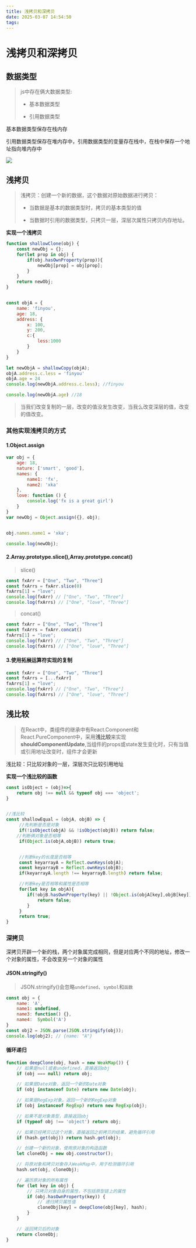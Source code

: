 ```yaml
---
title: 浅拷贝和深拷贝
date: 2025-03-07 14:54:50
tags:
---
```


# 浅拷贝和深拷贝

## 数据类型

> js中存在俩大数据类型:
> 
> - 基本数据类型
>   
> - 引用数据类型
>   

基本数据类型保存在栈内存

引用数据类型保存在堆内存中，引用数据类型的变量存在栈中，在栈中保存一个地址指向堆内存中

![](image.png)

## 浅拷贝

> 浅拷贝：创建一个新的数据，这个数据对原始数据进行拷贝：
> 
> - 当数据是基本的数据类型时，拷贝的基本类型的值
>   
> - 当数据时引用的数据类型，只拷贝一层，深层次属性只拷贝内存地址。
>   

**实现一个浅拷贝**

```js
function shallowClone(obj) {
    const newObj = {};
    for(let prop in obj) {
        if(obj.hasOwnProperty(prop)){
            newObj[prop] = obj[prop];
        }
    }
    return newObj;
}


const objA = {
    name: 'finyou',
    age: 18,
    address: {
        x: 100,
        y: 200,
        c:{
            less:1000
        }
    }
}

let newObjA = shallowCopy(objA);
objA.address.c.less = 'finyou'
objA.age = 24
console.log(newObjA.address.c.less); //finyou

console.log(newObjA.age) //18
```

> 当我们改变复制的一层，改变的值没发生改变，当我么改变深层的值，改变的值改变。

### 其他实现浅拷贝的方式

#### 1.Object.assign

```js
var obj = {
    age: 18,
    nature: ['smart', 'good'],
    names: {
        name1: 'fx',
        name2: 'xka'
    },
    love: function () {
        console.log('fx is a great girl')
    }
}
var newObj = Object.assign({}, obj);


obj.names.name1 = 'xka';

console.log(newObj);
```

#### 2.Array.prototype.slice(),Array.prototype.concat()

> slice()

```js
const fxArr = ["One", "Two", "Three"]
const fxArrs = fxArr.slice(0)
fxArrs[1] = "love";
console.log(fxArr) // ["One", "Two", "Three"]
console.log(fxArrs) // ["One", "love", "Three"]
```

> concat()

```js
const fxArr = ["One", "Two", "Three"]
const fxArrs = fxArr.concat()
fxArrs[1] = "love";
console.log(fxArr) // ["One", "Two", "Three"]
console.log(fxArrs) // ["One", "love", "Three"]
```

#### 3.使用拓展运算符实现的复制

```js
const fxArr = ["One", "Two", "Three"]
const fxArrs = [...fxArr]
fxArrs[1] = "love";
console.log(fxArr) // ["One", "Two", "Three"]
console.log(fxArrs) // ["One", "love", "Three"]
```

## 浅比较

> 在React中，类组件的继承中有React.Component和React.PureComponent中，采用**浅比较**来实现**shouldComponentUpdate**,当组件的props或state发生变化时，只有当值或引用地址改变时，组件才会更新

浅比较：只比较对象的一层，深层次只比较引用地址

**实现一个浅比较的函数**

```js
const isObject = (obj)=>{
    return obj !== null && typeof obj === 'object';
}


//浅比较
const shallowEqual = (objA, objB) => {
     //先判断是否是对象
     if(!isObject(objA) && !isObject(objB)) return false; 
    //判断俩对象是否相等
     if(Object.is(objA,objB)) return true;


     //判断key的长度是否相等
     const keyarrayA = Reflect.ownKeys(objA);
     const keyarrayB = Reflect.ownKeys(objB);
     if(keyarrayA.length !== keyarrayB.length) return false;

     //判断key是否相等和属性是否相等
     for(let key in objA){
        if(!objB.hasOwnProperty(key) || !Object.is(objA[key],objB[key])){
            return false;
        } 
     }
     return true;
}
```

### 深拷贝

深拷贝开辟一个新的栈，两个对象属完成相同，但是对应两个不同的地址，修改一个对象的属性，不会改变另一个对象的属性

#### JSON.stringify()

> JSON.stringify()会忽略`undefined`、`symbol`和`函数`

```js
const obj = {
    name: 'A',
    name1: undefined,
    name3: function() {},
    name4:  Symbol('A')
}
const obj2 = JSON.parse(JSON.stringify(obj));
console.log(obj2); // {name: "A"}
```

#### 循环递归

```js
function deepClone(obj, hash = new WeakMap()) {
    // 如果是null或者undefined，直接返回obj
    if (obj === null) return obj;

    // 如果是Date对象，返回一个新的Date对象
    if (obj instanceof Date) return new Date(obj);

    // 如果是RegExp对象，返回一个新的RegExp对象
    if (obj instanceof RegExp) return new RegExp(obj);

    // 如果不是对象类型，直接返回obj
    if (typeof obj !== 'object') return obj;

    // 如果已经拷贝过这个对象，直接返回之前拷贝的结果，避免循环引用
    if (hash.get(obj)) return hash.get(obj);

    // 创建一个新的对象，使用原对象的构造函数
    let cloneObj = new obj.constructor();

    // 将原对象和拷贝对象存入WeakMap中，用于检测循环引用
    hash.set(obj, cloneObj);

    // 遍历原对象的所有属性
    for (let key in obj) {
        // 只拷贝对象自身的属性，不包括原型链上的属性
        if (obj.hasOwnProperty(key)) {
            // 递归拷贝属性值
            cloneObj[key] = deepClone(obj[key], hash);
        }
    }

    // 返回拷贝后的对象
    return cloneObj;
}
```
